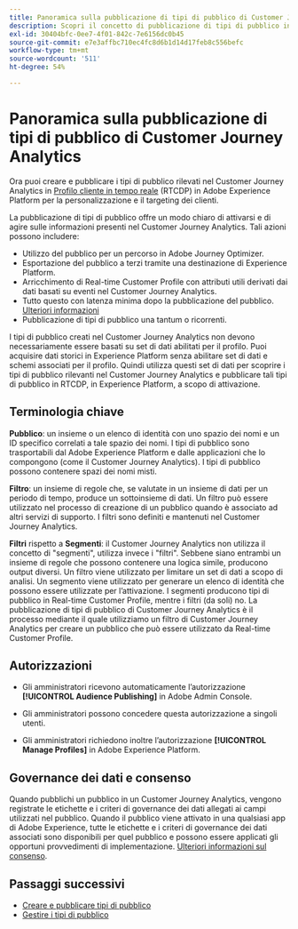 ```yaml
---
title: Panoramica sulla pubblicazione di tipi di pubblico di Customer Journey Analytics
description: Scopri il concetto di pubblicazione di tipi di pubblico in Customer Journey Analytics
exl-id: 30404bfc-0ee7-4f01-842c-7e6156dc0b45
source-git-commit: e7e3affbc710ec4fc8d6b1d14d17feb8c556befc
workflow-type: tm+mt
source-wordcount: '511'
ht-degree: 54%

---
```


# Panoramica sulla pubblicazione di tipi di pubblico di Customer Journey Analytics

Ora puoi creare e pubblicare i tipi di pubblico rilevati nel Customer Journey Analytics in [Profilo cliente in tempo reale](https://experienceleague.adobe.com/docs/experience-platform/profile/home.html?lang=it) (RTCDP) in Adobe Experience Platform per la personalizzazione e il targeting dei clienti.

La pubblicazione di tipi di pubblico offre un modo chiaro di attivarsi e di agire sulle informazioni presenti nel Customer Journey Analytics. Tali azioni possono includere:

* Utilizzo del pubblico per un percorso in Adobe Journey Optimizer.
* Esportazione del pubblico a terzi tramite una destinazione di Experience Platform.
* Arricchimento di Real-time Customer Profile con attributi utili derivati dai dati basati su eventi nel Customer Journey Analytics.
* Tutto questo con latenza minima dopo la pubblicazione del pubblico. [Ulteriori informazioni](https://experienceleague.adobe.com/docs/analytics-platform/using/cja-components/audiences/publish.html?lang=it#latency)
* Pubblicazione di tipi di pubblico una tantum o ricorrenti.

I tipi di pubblico creati nel Customer Journey Analytics non devono necessariamente essere basati su set di dati abilitati per il profilo. Puoi acquisire dati storici in Experience Platform senza abilitare set di dati e schemi associati per il profilo. Quindi utilizza questi set di dati per scoprire i tipi di pubblico rilevanti nel Customer Journey Analytics e pubblicare tali tipi di pubblico in RTCDP, in Experience Platform, a scopo di attivazione.

## Terminologia chiave

**Pubblico**: un insieme o un elenco di identità con uno spazio dei nomi e un ID specifico correlati a tale spazio dei nomi. I tipi di pubblico sono trasportabili dal Adobe Experience Platform e dalle applicazioni che lo compongono (come il Customer Journey Analytics). I tipi di pubblico possono contenere spazi dei nomi misti.

**Filtro**: un insieme di regole che, se valutate in un insieme di dati per un periodo di tempo, produce un sottoinsieme di dati. Un filtro può essere utilizzato nel processo di creazione di un pubblico quando è associato ad altri servizi di supporto. I filtri sono definiti e mantenuti nel Customer Journey Analytics.

**Filtri** rispetto a **Segmenti**: il Customer Journey Analytics non utilizza il concetto di &quot;segmenti&quot;, utilizza invece i &quot;filtri&quot;. Sebbene siano entrambi un insieme di regole che possono contenere una logica simile, producono output diversi. Un filtro viene utilizzato per limitare un set di dati a scopo di analisi. Un segmento viene utilizzato per generare un elenco di identità che possono essere utilizzate per l’attivazione. I segmenti producono tipi di pubblico in Real-time Customer Profile, mentre i filtri (da soli) no. La pubblicazione di tipi di pubblico di Customer Journey Analytics è il processo mediante il quale utilizziamo un filtro di Customer Journey Analytics per creare un pubblico che può essere utilizzato da Real-time Customer Profile.

## Autorizzazioni

* Gli amministratori ricevono automaticamente l’autorizzazione **[!UICONTROL Audience Publishing]** in Adobe Admin Console.

* Gli amministratori possono concedere questa autorizzazione a singoli utenti.

* Gli amministratori richiedono inoltre l’autorizzazione **[!UICONTROL Manage Profiles]** in Adobe Experience Platform.

## Governance dei dati e consenso

Quando pubblichi un pubblico in un Customer Journey Analytics, vengono registrate le etichette e i criteri di governance dei dati allegati ai campi utilizzati nel pubblico.  Quando il pubblico viene attivato in una qualsiasi app di Adobe Experience, tutte le etichette e i criteri di governance dei dati associati sono disponibili per quel pubblico e possono essere applicati gli opportuni provvedimenti di implementazione. [Ulteriori informazioni sul consenso](https://experienceleague.adobe.com/docs/experience-platform/data-governance/policies/user-guide.html?lang=it#consent-policy).

## Passaggi successivi

* [Creare e pubblicare tipi di pubblico](/help/components/audiences/publish.md)
* [Gestire i tipi di pubblico](/help/components/audiences/manage.md)
